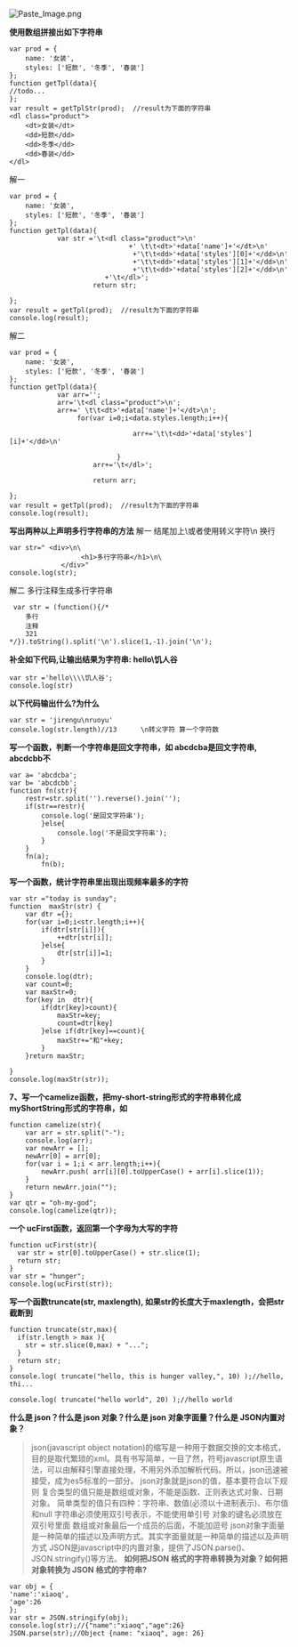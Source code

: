 ![Paste_Image.png](http://upload-images.jianshu.io/upload_images/3016465-2f5b151ea2296dfd.png?imageMogr2/auto-orient/strip%7CimageView2/2/w/1240)



**使用数组拼接出如下字符串**
```
var prod = {
    name: '女装',
    styles: ['短款', '冬季', '春装']
};
function getTpl(data){
//todo...
};
var result = getTplStr(prod);  //result为下面的字符串
<dl class="product">
    <dt>女装</dt>
    <dd>短款</dd>
    <dd>冬季</dd>
    <dd>春装</dd>
</dl>
```
解一
```
var prod = {
    name: '女装',
    styles: ['短款', '冬季', '春装']
};
function getTpl(data){
            var str ='\t<dl class="product">\n'
                              +' \t\t<dt>'+data['name']+'</dt>\n'
                               +'\t\t<dd>'+data['styles'][0]+'</dd>\n'
                               +'\t\t<dd>'+data['styles'][1]+'</dd>\n'
                               +'\t\t<dd>'+data['styles'][2]+'</dd>\n'
                        +'\t</dl>';
                     return str;

};
var result = getTpl(prod);  //result为下面的字符串
console.log(result);
```
解二
```
var prod = {
    name: '女装',
    styles: ['短款', '冬季', '春装']
};
function getTpl(data){
            var arr='';
            arr='\t<dl class="product">\n';
            arr+=' \t\t<dt>'+data['name']+'</dt>\n';
                 for(var i=0;i<data.styles.length;i++){
                              
                               arr+='\t\t<dd>'+data['styles'][i]+'</dd>\n'
                              
                           }
                     arr+='\t</dl>';
                     
                     return arr;

};
var result = getTpl(prod);  //result为下面的字符串
console.log(result);
```
**写出两种以上声明多行字符串的方法**
解一 结尾加上\或者使用转义字符\n 换行
```
var str=" <div>\n\
                  <h1>多行字符串</h1>\n\
             </div>"
console.log(str);
```
解二 多行注释生成多行字符串
```
 var str = (function(){/*
    多行
    注释
    321
*/}).toString().split('\n').slice(1,-1).join('\n');
```
**补全如下代码,让输出结果为字符串: hello\\饥人谷**
```
var str ='hello\\\\饥人谷';
console.log(str)
```
**以下代码输出什么?为什么**
```
var str = 'jirengu\nruoyu'
console.log(str.length)//13      \n转义字符 算一个字符数
```
**写一个函数，判断一个字符串是回文字符串，如 abcdcba是回文字符串, abcdcbb不**
```
var a= 'abcdcba';
var b= 'abcdcbb';
function fn(str){
	restr=str.split('').reverse().join('');
	if(str==restr){
		console.log('是回文字符串');
		}else{
			console.log('不是回文字符串');
		}	
	}
	fn(a);
        fn(b);
```
**写一个函数，统计字符串里出现出现频率最多的字符**
```
var str ="today is sunday";
function  maxStr(str) {
    var dtr ={};
    for(var i=0;i<str.length;i++){
        if(dtr[str[i]]){
            ++dtr[str[i]];
        }else{
            dtr[str[i]]=1;
        }
    }
    console.log(dtr);
    var count=0;
    var maxStr=0;
    for(key in  dtr){
        if(dtr[key]>count){
            maxStr=key;
            count=dtr[key]
        }else if(dtr[key]==count){
            maxStr+="和"+key;
        }
    }return maxStr;

}
console.log(maxStr(str));
```
**7、写一个camelize函数，把my-short-string形式的字符串转化成myShortString形式的字符串，如**
```
function camelize(str){
    var arr = str.split("-");
    console.log(arr);
    var newArr = [];
    newArr[0] = arr[0];
    for(var i = 1;i < arr.length;i++){
        newArr.push( arr[i][0].toUpperCase() + arr[i].slice(1));
    }
    return newArr.join("");
}
var qtr = "oh-my-god";
console.log(camelize(qtr));
```
**一个 ucFirst函数，返回第一个字母为大写的字符**
```
function ucFirst(str){
  var str = str[0].toUpperCase() + str.slice(1);
  return str;
}
var str = "hunger";
console.log(ucFirst(str));
```
**写一个函数truncate(str, maxlength), 如果str的长度大于maxlength，会把str截断到**
```
function truncate(str,max){
  if(str.length > max ){
    str = str.slice(0,max) + "...";
  }
  return str;
}
console.log( truncate("hello, this is hunger valley,", 10) );//hello, thi...

console.log( truncate("hello world", 20) );//hello world
```
**什么是 json？什么是 json 对象？什么是 json 对象字面量？什么是 JSON内置对象？**
>json(javascript object notation)的缩写是一种用于数据交换的文本格式，目的是取代繁琐的xml。具有书写简单，一目了然，符号javascript原生语法，可以由解释引擎直接处理，不用另外添加解析代码。所以，json迅速被接受，成为es5标准的一部分。
json对象就是json的值，基本要符合以下规则
复合类型的值只能是数组或对象，不能是函数、正则表达式对象、日期对象。
简单类型的值只有四种：字符串、数值(必须以十进制表示)、布尔值和null
字符串必须使用双引号表示，不能使用单引号
对象的键名必须放在双引号里面
数组或对象最后一个成员的后面，不能加逗号
json对象字面量是一种简单的描述以及声明方式。其实字面量就是一种简单的描述以及声明方式
JSON是javascript中的内置对象，提供了JSON.parse()、JSON.stringify()等方法。
**如何把JSON 格式的字符串转换为对象？如何把对象转换为 JSON 格式的字符串?**
```
var obj = {
'name':'xiaoq',
'age':26
};
var str = JSON.stringify(obj);
console.log(str);//{"name":"xiaoq","age":26}
JSON.parse(str);//Object {name: "xiaoq", age: 26}
```
